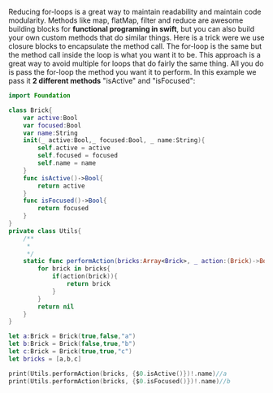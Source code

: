 Reducing for-loops is a great way to maintain readability and maintain code modularity. Methods like map, flatMap, filter and reduce are awesome building blocks for **functional programing in swift**, but you can also build your own custom methods that do similar things. <!--more--> Here is a trick were we use closure blocks to encapsulate the method call. The for-loop is the same but the method call inside the loop is what you want it to be. This approach is a great way to avoid multiple for loops that do fairly the same thing. All you do is pass the for-loop the method you want it to perform. In this example we pass it **2 different methods** "isActive" and "isFocused": 

```swift
import Foundation

class Brick{
    var active:Bool
    var focused:Bool
    var name:String
    init(_ active:Bool,_ focused:Bool, _ name:String){
        self.active = active
        self.focused = focused
        self.name = name
    }
    func isActive()->Bool{
        return active
    }
    func isFocused()->Bool{
        return focused
    }
}
private class Utils{
    /**
     *
     */
    static func performAction(bricks:Array<Brick>, _ action:(Brick)->Bool)->Brick?{
        for brick in bricks{
            if(action(brick)){
				return brick
			}
        }
        return nil
    }
}

let a:Brick = Brick(true,false,"a")
let b:Brick = Brick(false,true,"b")
let c:Brick = Brick(true,true,"c")
let bricks = [a,b,c]

print(Utils.performAction(bricks, {$0.isActive()})!.name)//a
print(Utils.performAction(bricks, {$0.isFocused()})!.name)//b
```